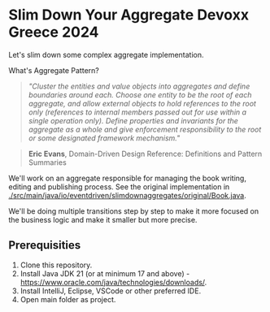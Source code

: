 # Slim Down Your Aggregate Devoxx Greece 2024 

Let's slim down some complex aggregate implementation. 

What's Aggregate Pattern?

> _"Cluster the entities and value objects into aggregates and define boundaries around each. Choose one entity to be the root of each aggregate, and allow external objects to hold references to the root only (references to internal members passed out for use within a single operation only). Define properties and invariants for the aggregate as a whole and give enforcement responsibility to the root or some designated framework mechanism."_

> **Eric Evans**, Domain-Driven Design Reference: Definitions and Pattern Summaries

We'll work on an aggregate responsible for managing the book writing, editing and publishing process. See the original implementation in [./src/main/java/io/eventdriven/slimdownaggregates/original/Book.java](./src/main/java/io/eventdriven/slimdownaggregates/original/Book.java).

We'll be doing multiple transitions step by step to make it more focused on the business logic and make it smaller but more precise.

## Prerequisities

1. Clone this repository.
2. Install Java JDK 21 (or at minimum 17 and above) - https://www.oracle.com/java/technologies/downloads/.
3. Install IntelliJ, Eclipse, VSCode or other preferred IDE.
4. Open main folder as project.
